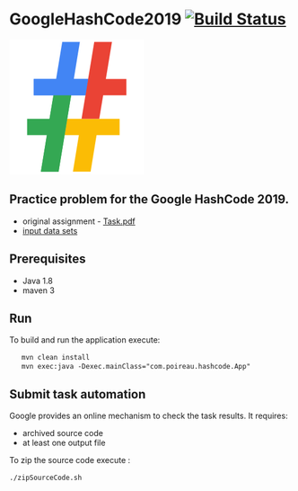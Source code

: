 # GoogleHashCode2019 [![Build Status](https://travis-ci.org/saponace/GoogleHashCode2019.svg?branch=master)](https://travis-ci.org/saponace/GoogleHashCode2019)
![google hash code logo](./documentation/logo.png)


## Practice problem for the Google HashCode 2019.


* original assignment - [Task.pdf](./documentation/TaskDescription.pdf)
* [input data sets](./inputDataSets)

## Prerequisites

* Java 1.8
* maven 3

## Run
To build and run the application execute:

       mvn clean install
       mvn exec:java -Dexec.mainClass="com.poireau.hashcode.App"

## Submit task automation
Google provides an online mechanism to check the task results. It requires:
* archived source code
* at least one output file

To zip the source code execute :

    ./zipSourceCode.sh

